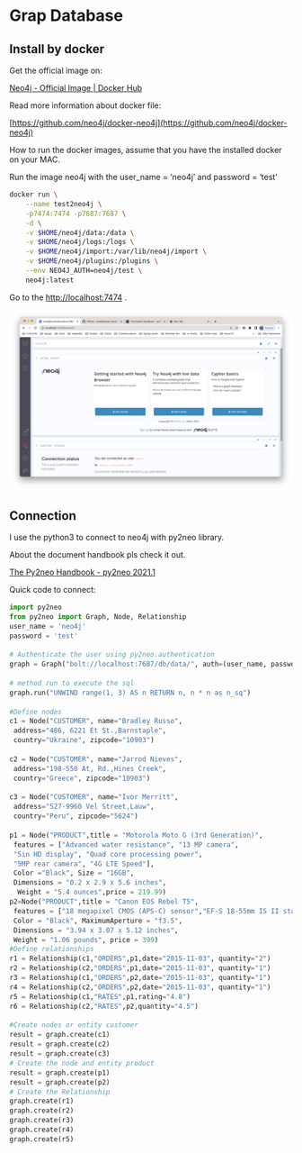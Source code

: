 # Grap Database

## Install by docker

Get the official image on:

[Neo4j - Official Image | Docker Hub](https://hub.docker.com/_/neo4j)

Read more information about docker file:

[https://github.com/neo4j/docker-neo4j](https://github.com/neo4j/docker-neo4j)

How to run the docker images, assume that you have the installed docker on your MAC.

Run the image neo4j with the user_name = ‘neo4j’ and password = ‘test’

```bash
docker run \
    --name test2neo4j \
    -p7474:7474 -p7687:7687 \
    -d \
    -v $HOME/neo4j/data:/data \
    -v $HOME/neo4j/logs:/logs \
    -v $HOME/neo4j/import:/var/lib/neo4j/import \
    -v $HOME/neo4j/plugins:/plugins \
    --env NEO4J_AUTH=neo4j/test \
    neo4j:latest
```

Go to the [http://localhost:7474](http://localhost:7474/browser/) . 

![Untitled](imgs/graph.png)

## Connection

I use the python3 to connect to neo4j with py2neo library.

About the document handbook pls check it out.

[The Py2neo Handbook - py2neo 2021.1](https://py2neo.org/2021.1/)

Quick code to connect:

```python
import py2neo
from py2neo import Graph, Node, Relationship
user_name = 'neo4j'
password = 'test'

# Authenticate the user using py2neo.authentication
graph = Graph("bolt://localhost:7687/db/data/", auth=(user_name, password))

# method run to execute the sql
graph.run("UNWIND range(1, 3) AS n RETURN n, n * n as n_sq")

#Define nodes
c1 = Node("CUSTOMER", name="Bradley Russo",
 address="486, 6221 Et St.,Barnstaple",
 country="Ukraine", zipcode="10903")

c2 = Node("CUSTOMER", name="Jarrod Nieves",
 address="198-550 At, Rd.,Hines Creek",
 country="Greece", zipcode="10903")

c3 = Node("CUSTOMER", name="Ivor Merritt",
 address="527-9960 Vel Street,Lauw",
 country="Peru", zipcode="5624")

p1 = Node("PRODUCT",title = "Motorola Moto G (3rd Generation)",
 features = ["Advanced water resistance", "13 MP camera",
 "5in HD display", "Quad core processing power",
 "5MP rear camera", "4G LTE Speed"],
 Color ="Black", Size = "16GB",
 Dimensions = "0.2 x 2.9 x 5.6 inches",
  Weight = "5.4 ounces",price = 219.99)
p2=Node("PRODUCT",title = "Canon EOS Rebel T5",
 features = ["18 megapixel CMOS (APS-C) sensor","EF-S 18-55mm IS II standard zoom lens", "3-inch LCD TFT color,liquid-crystal monitor", "EOS 1080p full HD movie mode"],
 Color = "Black", MaximumAperture = "f3.5",
 Dimensions = "3.94 x 3.07 x 5.12 inches",
 Weight = "1.06 pounds", price = 399)
#Define relationships
r1 = Relationship(c1,"ORDERS",p1,date="2015-11-03", quantity="2")
r2 = Relationship(c2,"ORDERS",p1,date="2015-11-03", quantity="1")
r3 = Relationship(c1,"ORDERS",p2,date="2015-11-03", quantity="1")
r4 = Relationship(c2,"ORDERS",p2,date="2015-11-03", quantity="1")
r5 = Relationship(c1,"RATES",p1,rating="4.8")
r6 = Relationship(c2,"RATES",p2,quantity="4.5")

#Create nodes or entity customer
result = graph.create(c1)
result = graph.create(c2)
result = graph.create(c3)
# Create the node and entity product
result = graph.create(p1)
result = graph.create(p2)
# Create the Relationship
graph.create(r1)
graph.create(r2)
graph.create(r3)
graph.create(r4)
graph.create(r5)
```